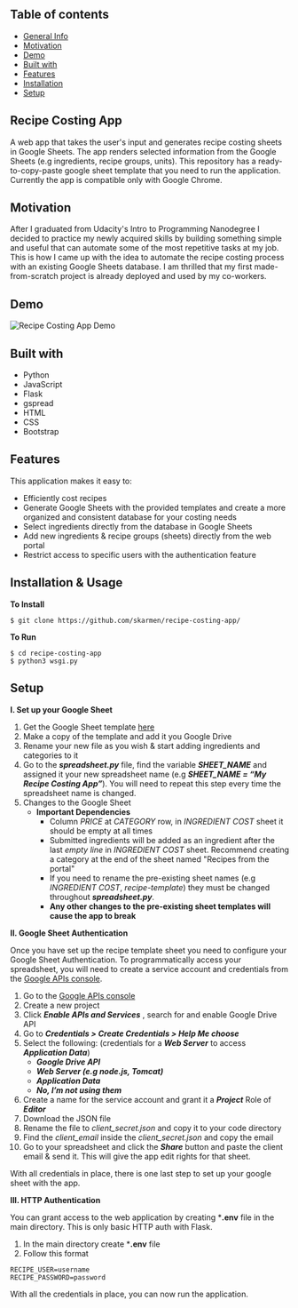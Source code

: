 ## Table of contents
* [General Info](#recipe-costing-app)
* [Motivation](#motivation)
* [Demo](#demo)
* [Built with](#built-with)
* [Features](#features)
* [Installation](#installation)
* [Setup](#setup)

## Recipe Costing App
A web app that takes the user's input and generates recipe costing sheets in Google Sheets. The app renders selected information from the Google Sheets (e.g ingredients, recipe groups, units). This repository has a ready-to-copy-paste google sheet template that you need to run the application.
Currently the app is compatible only with Google Chrome.

## Motivation
After I graduated from Udacity's Intro to Programming Nanodegree I decided to practice my newly acquired skills by building something simple and useful that can automate some of the most repetitive tasks at my job. This is how I came up with the idea to automate the recipe costing process with an existing Google Sheets database.
I am thrilled that my first made-from-scratch project is already deployed and used by my co-workers.

## Demo
![Recipe Costing App Demo](demo/app-demo-fast.gif)

## Built with
  - Python
  - JavaScript
  - Flask
  - gspread
  - HTML
  - CSS
  - Bootstrap

## Features
This application makes it easy to:
  - Efficiently cost recipes
  - Generate Google Sheets with the provided templates and create a more organized and consistent database for your costing needs
  - Select ingredients directly from the database in Google Sheets
  - Add new ingredients & recipe groups (sheets) directly from the web portal
  - Restrict access to specific users with the authentication feature


## Installation & Usage
 **To Install**

```$ git clone https://github.com/skarmen/recipe-costing-app/```

**To Run**
```
$ cd recipe-costing-app
$ python3 wsgi.py
```

## Setup

**I. Set up your Google Sheet**

   1. Get the Google Sheet template [here](https://docs.google.com/spreadsheets/d/1MuhTdjDZ0N3soA6olJ68aufQbpo5-fZzQgc5v-M-K6s/edit?usp=sharing)
   2. Make a copy of the template and add it you Google Drive
   3. Rename your new file as you wish & start adding ingredients and categories to it
   4. Go to the ***spreadsheet.py*** file, find the variable ***SHEET_NAME*** and assigned it your new spreadsheet name (e.g     ***SHEET_NAME = “My Recipe Costing App”***). You will need to repeat this step every time the spreadsheet name is changed.
   5. Changes to the Google Sheet
      - **Important Dependencies**
          - Column *PRICE* at *CATEGORY* row, in *INGREDIENT COST* sheet it should be empty at all times
          - Submitted ingredients will be added as an ingredient after the last *empty line* in *INGREDIENT COST* sheet. Recommend creating a category at the end of the sheet named "Recipes from the portal"
          - If you need to rename the pre-existing sheet names (e.g *INGREDIENT COST*, *recipe-template*) they must be changed throughout ***spreadsheet.py***.
          - **Any other changes to the pre-existing sheet templates will cause the app to break**


**II. Google Sheet Authentication**

Once you have set up the recipe template sheet you need to configure your Google Sheet Authentication.
To programmatically access your spreadsheet, you will need to create a service account and credentials from the [Google APIs console](https://console.developers.google.com/apis/).

   1. Go to the [Google APIs console](https://console.developers.google.com/apis/)
   2. Create a new project
   3. Click ***Enable APIs and Services*** , search for and enable Google Drive API
   4. Go to ***Credentials > Create Credentials > Help Me choose***
   5. Select the following: (credentials for a ***Web Server*** to access ***Application Data***)
       - ***Google Drive API***
       - ***Web Server (e.g node.js, Tomcat)***
       - ***Application Data***
       - ***No, I’m not using them***
  6. Create a name for the service account and grant it a ***Project*** Role of ***Editor***
  7. Download the JSON file
  8. Rename the file to *client_secret.json* and copy it to your code directory
  9. Find the *client_email* inside the *client_secret.json* and copy the email
  10. Go to your spreadsheet and click the ***Share*** button and paste the client email & send it. This will give the app edit rights for that sheet.

With all credentials in place, there is one last step to set up your google sheet with the app.

**III. HTTP Authentication**

You can grant access to the web application by creating ***.env** file in the main directory. This is only basic HTTP auth with Flask.
  1. In the main directory create ***.env** file
  2. Follow this format
  ```
  RECIPE_USER=username
  RECIPE_PASSWORD=password
  ```

With all the credentials in place, you can now run the application.
